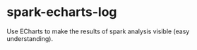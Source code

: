 # spark-echarts-log
Use ECharts to make the results of spark analysis visible (easy understanding).
